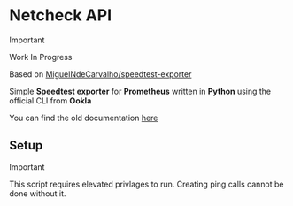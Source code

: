 # Netcheck API

> [!IMPORTANT]
> Work In Progress

Based on [MiguelNdeCarvalho/speedtest-exporter](https://github.com/MiguelNdeCarvalho/speedtest-exporter)

Simple **Speedtest exporter** for **Prometheus** written in **Python** using the
official CLI from **Ookla**

You can find the old documentation [here](https://docs.miguelndecarvalho.pt/projects/speedtest-exporter/)

## Setup

> [!IMPORTANT]
> This script requires elevated privlages to run. Creating ping calls cannot be done without it.
